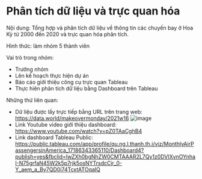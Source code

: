 # Phân tích dữ liệu và trực quan hóa

Nội dung: Tổng hợp và phân tích dữ liệu về thông tin các chuyến bay ở Hoa Kỳ từ 2000 đến 2020 và trực quan hóa phân tích.

Hình thức: làm nhóm 5 thành viên

Vai trò trong nhóm:
- Trưởng nhóm
- Lên kế hoạch thực hiện dự án
- Báo cáo giới thiệu công cụ trực quan Tableau
- Thực hiên phân tích dữ liệu bằng Dashboard trên Tableau

Những thứ liên quan:
- Dữ liệu được lấy trực tiếp bằng URL trên trang web: https://data.world/makeovermonday/2021w16
  ![image](https://github.com/user-attachments/assets/6c8fadbe-5bb3-4db1-8eaa-877f454cfc6b)
- Link Youtube video giới thiệu dashboard: https://www.youtube.com/watch?v=pZ0TAaCghB4
- Link dashboard Tableau Public: https://public.tableau.com/app/profile/qu.ng.l.thanh.th.i/viz/MonthlyAirPassengersinAmerica_17186343365110/Dashboard4?publish=yes&fbclid=IwZXh0bgNhZW0CMTAAAR2L7Qy1z0DVIXvnOYnhaI-N75grfaN45W2k5p7rjk5osNYTrsdcCjr_0-Y_aem_a_By7QD0i74TcxtATOqaIQ
